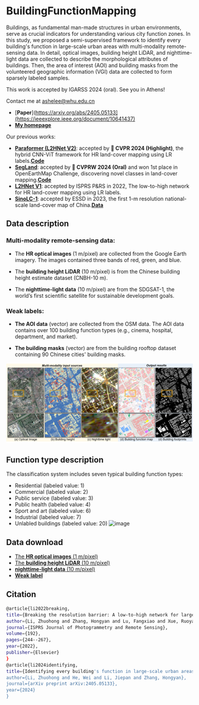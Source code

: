 # BuildingFunctionMapping
Buildings, as fundamental man-made structures in urban environments, serve as crucial indicators for understanding various city function zones. In this study, we proposed a semi-supervised framework to identify every building's function in large-scale urban areas with multi-modality remote-sensing data. In detail, optical images, building height LiDAR, and nighttime-light data are collected to describe the morphological attributes of buildings. Then, the area of interest (AOI) and building masks from the volunteered geographic information (VGI) data are collected to form sparsely labeled samples.

This work is accepted by IGARSS 2024 (oral). See you in Athens!

Contact me at ashelee@whu.edu.cn
* [**Paper**](https://arxiv.org/abs/2405.05133](https://ieeexplore.ieee.org/document/10641437)
* [**My homepage**](https://lizhuohong.github.io/lzh/)
  
Our previous works:

* [**Paraformer (L2HNet V2)**](https://arxiv.org/abs/2403.02746): accepted by **:rocket: CVPR 2024 (Highlight)**, the hybrid CNN-ViT framework for HR land-cover mapping using LR labels.[**Code**](https://github.com/LiZhuoHong/Paraformer/)
* [**SegLand**](https://arxiv.org/abs/2404.12721): accepted by **:rocket: CVPRW 2024 (Oral)** and won 1st place in OpenEarthMap Challenge, discovering novel classes in land-cover mapping.[**Code**](https://github.com/LiZhuoHong/SegLand)
* [**L2HNet V1**](https://www.sciencedirect.com/science/article/abs/pii/S0924271622002180): accepted by ISPRS P&RS in 2022, The low-to-high network for HR land-cover mapping using LR labels.
* [**SinoLC-1**](https://essd.copernicus.org/articles/15/4749/2023/): accepted by ESSD in 2023, the first 1-m resolution national-scale land-cover map of China.[**Data**](https://zenodo.org/record/7821068)

Data description
-------

### Multi-modality remote-sensing data:
* The **HR optical images** (1 m/pixel) are collected from the Google Earth imagery. The images contained three bands of red, green, and blue.

* The **building height LiDAR** (10 m/pixel) is from the Chinese building height estimate dataset (CNBH-10 m).

* The **nighttime-light data** (10 m/pixel) are from the SDGSAT-1, the world’s first scientific satellite for sustainable development goals. 

### Weak labels:

* **The AOI data** (vector) are collected from the OSM data. The AOI data contains over 100 building function types (e.g., cinema, hospital, department, and market).

* **The building masks** (vector) are from the building rooftop dataset containing 90 Chinese cities' building masks.

![image](https://github.com/LiZhuoHong/BuildingFunctionMapping/blob/main/Visual_result_v4.png)

Function type description
-------
The classification system includes seven typical building function types:
* Residential (labeled value: 1)
* Commercial (labeled value: 2)
* Public service (labeled value: 3)
* Public health (labeled value: 4)
* Sport and art (labeled value: 6)
* Industrial (labeled value: 7)
* Unlabled buildings (labeled value: 20)
 ![image](https://github.com/LiZhuoHong/BuildingMap/blob/main/Streetview_v4.png)

Data download
-------
* [The **HR optical images** (1 m/pixel)](https://drive.google.com/file/d/1JyL2DEpXwP8mZzaC4q21p4gxkO8Gc_TQ/view?usp=sharing)
* [The **building height LiDAR** (10 m/pixel)](https://drive.google.com/file/d/1FV6bDpsDrjr98XmJN4d55vTmq9DvQrb4/view?usp=sharing)
* [**nighttime-light data** (10 m/pixel)](https://drive.google.com/file/d/1YyuxeMweYXY0uI1e4gx-DFlvIOiuCl1J/view?usp=sharing)
* [**Weak label**](https://drive.google.com/file/d/1JFFOsvRyjeAvKbfbfFhR9UdBr-sExLPU/view?usp=sharing)

Citation
-------
   ```bash
@article{li2022breaking,
  title={Breaking the resolution barrier: A low-to-high network for large-scale high-resolution land-cover mapping using low-resolution labels},
  author={Li, Zhuohong and Zhang, Hongyan and Lu, Fangxiao and Xue, Ruoyao and Yang, Guangyi and Zhang, Liangpei},
  journal={ISPRS Journal of Photogrammetry and Remote Sensing},
  volume={192},
  pages={244--267},
  year={2022},
  publisher={Elsevier}
}
@article{li2024identifying,
  title={Identifying every building's function in large-scale urban areas with multi-modality remote-sensing data},
  author={Li, Zhuohong and He, Wei and Li, Jiepan and Zhang, Hongyan},
  journal={arXiv preprint arXiv:2405.05133},
  year={2024}
}
